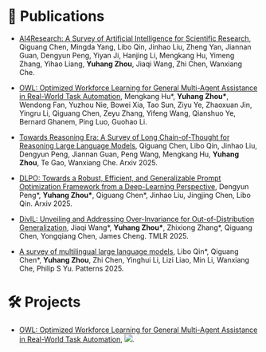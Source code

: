 # 📝 Publications

- [AI4Research: A Survey of Artificial Intelligence for Scientific Research](https://arxiv.org/abs/2507.01903), Qiguang Chen, Mingda Yang, Libo Qin, Jinhao Liu, Zheng Yan, Jiannan Guan, Dengyun Peng, Yiyan Ji, Hanjing Li, Mengkang Hu, Yimeng Zhang, Yihao Liang, **Yuhang Zhou**, Jiaqi Wang, Zhi Chen, Wanxiang Che.

- [OWL: Optimized Workforce Learning for General Multi-Agent Assistance in Real-World Task Automation](https://arxiv.org/pdf/2505.23885), Mengkang Hu\*, **Yuhang Zhou\***, Wendong Fan, Yuzhou Nie, Bowei Xia, Tao Sun, Ziyu Ye, Zhaoxuan Jin, Yingru Li, Qiguang Chen, Zeyu Zhang, Yifeng Wang, Qianshuo Ye, Bernard Ghanem, Ping Luo, Guohao Li.

- [Towards Reasoning Era: A Survey of Long Chain-of-Thought for Reasoning Large Language Models](https://arxiv.org/abs/2503.09567), Qiguang Chen, Libo Qin, Jinhao Liu, Dengyun Peng, Jiannan Guan, Peng Wang, Mengkang Hu, **Yuhang Zhou**, Te Gao, Wanxiang Che. Arxiv 2025.

- [DLPO: Towards a Robust, Efficient, and Generalizable Prompt Optimization Framework from a Deep-Learning Perspective](https://arxiv.org/pdf/2503.13413), Dengyun Peng\*, **Yuhang Zhou\***, Qiguang Chen\*, Jinhao Liu, Jingjing Chen, Libo Qin. Arxiv 2025.

- [DivIL: Unveiling and Addressing Over-Invariance for Out-of-Distribution Generalization](https://arxiv.org/abs/2502.12413), Jiaqi Wang\*, **Yuhang Zhou\***, Zhixiong Zhang\*, Qiguang Chen, Yongqiang Chen, James Cheng. TMLR 2025.

- [A survey of multilingual large language models](https://www.cell.com/patterns/fulltext/S2666-3899(24)00290-3), Libo Qin\*, Qiguang Chen\*, **Yuhang Zhou**, Zhi Chen, Yinghui Li, Lizi Liao, Min Li, Wanxiang Che, Philip S Yu. Patterns 2025.

# 🛠️ Projects

- [OWL: Optimized Workforce Learning for General Multi-Agent Assistance in Real-World Task Automation](https://github.com/camel-ai/owl), ![](https://img.shields.io/github/stars/camel-ai/owl).

<!-- <div class='paper-box'><div class='paper-box-image'><div><div class="badge">CVPR 2016</div><img src='images/500x300.png' alt="sym" width="100%"></div></div>
<div class='paper-box-text' markdown="1">

[Deep Residual Learning for Image Recognition](https://openaccess.thecvf.com/content_cvpr_2016/papers/He_Deep_Residual_Learning_CVPR_2016_paper.pdf)

**Kaiming He**, Xiangyu Zhang, Shaoqing Ren, Jian Sun

- Lorem ipsum dolor sit amet, consectetur adipiscing elit. Vivamus ornare aliquet ipsum, ac tempus justo dapibus sit amet. 
</div>
</div>

- [Lorem ipsum dolor sit amet, consectetur adipiscing elit. Vivamus ornare aliquet ipsum, ac tempus justo dapibus sit amet](https://github.com), A, B, C, **CVPR 2020** -->
